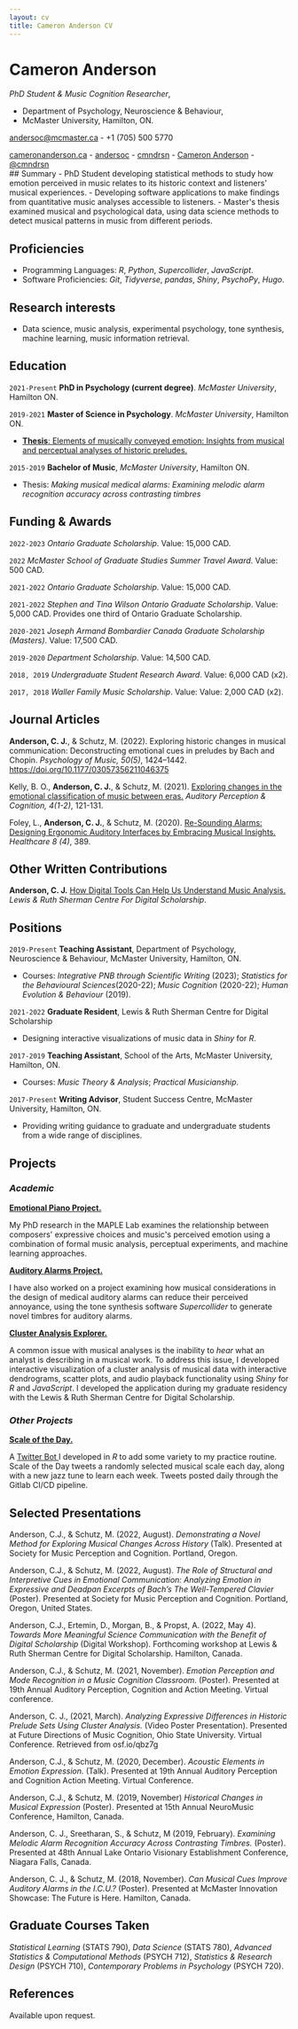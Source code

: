 ```yaml
---
layout: cv
title: Cameron Anderson CV
---
```

# Cameron Anderson
*PhD Student & Music Cognition Researcher*, 
- Department of Psychology, Neuroscience & Behaviour, 
- McMaster University, Hamilton, ON.

<a href="andersoc@mcmaster.ca">andersoc@mcmaster.ca</a> - +1 (705) 500 5770
 
<div id="webaddress">
  <a href="https://cameronanderson.ca" target="_blank"><i class="fas fa-home"></i> cameronanderson.ca</a> - 
  <a href="https://gitlab.com/andersoc" target="_blank"><i class="fab fa-gitlab"></i> andersoc</a> - 
  <a href="https://www.linkedin.com/in/cmndrsn/" target="_blank"><i class="fab fa-linkedin"></i> cmndrsn</a> - 
  <a href="https://open.spotify.com/artist/1MdjdQbdns4hpnV7oymZsC" target="_blank"><i class="fab fa-spotify"></i> Cameron Anderson</a> - 
  <a href="https://twitter.com/cmndrsn" target="_blank"><i class="fab fa-twitter"></i> @cmndrsn</a>
</div>
## Summary
-   PhD Student developing statistical methods to study how emotion perceived in music relates to its historic context and listeners' musical experiences.
- Developing software applications to make findings from quantitative music analyses accessible to listeners.
- Master's thesis examined musical and psychological data, using data science methods to detect musical patterns in music from different periods.

## Proficiencies

- Programming Languages: *R*, *Python*, *Supercollider*, *JavaScript*.
- Software Proficiencies: *Git*, *Tidyverse*, *pandas*, *Shiny*, *PsychoPy*, *Hugo*.

## Research interests

-   Data science, music analysis, experimental psychology, tone synthesis, machine learning, music information retrieval.

## Education

`2021-Present`
**PhD in Psychology (current degree)**. *McMaster University*, Hamilton ON.

`2019-2021`
**Master of Science in Psychology**. *McMaster University*, Hamilton ON.
- <a href="https://macsphere.mcmaster.ca/handle/11375/27012" target="_blank"><b>Thesis</b>: Elements of musically conveyed emotion: Insights from musical and perceptual analyses of historic preludes.</a>

`2015-2019`
**Bachelor of Music**, *McMaster University*, Hamilton ON.
- Thesis: *Making musical medical alarms: Examining melodic alarm recognition accuracy across contrasting timbres*

## Funding & Awards

`2022-2023`
*Ontario Graduate Scholarship*. Value: 15,000 CAD.

`2022`
*McMaster School of Graduate Studies Summer Travel Award*. Value: 500 CAD.

`2021-2022`
*Ontario Graduate Scholarship*. Value: 15,000 CAD.

`2021-2022`
*Stephen and Tina Wilson Ontario Graduate Scholarship*. Value: 5,000 CAD.
Provides one third of Ontario Graduate Scholarship.

`2020-2021`
*Joseph Armand Bombardier Canada Graduate Scholarship (Masters)*. Value: 17,500 CAD.

`2019-2020`
*Department Scholarship*. Value: 14,500 CAD.

`2018, 2019`
*Undergraduate Student Research Award*. Value: 6,000 CAD (x2).

`2017, 2018`
*Waller Family Music Scholarship*. Value: Value: 2,000 CAD (x2).

## Journal Articles

**Anderson, C. J.**, & Schutz, M. (2022). Exploring historic changes in musical communication: Deconstructing emotional cues in preludes by Bach and Chopin. *Psychology of Music, 50(5)*, 1424–1442. https://doi.org/10.1177/03057356211046375


Kelly, B. O., **Anderson, C. J.**, & Schutz, M. (2021). <a href="https://www.tandfonline.com/doi/full/10.1080/25742442.2021.1988422" target="_blank"> Exploring changes in the emotional classification of music between eras.</a> *Auditory Perception & Cognition, 4(1-2)*, 121-131.

Foley, L., **Anderson, C. J.**, & Schutz, M. (2020). <a href="https://www.mdpi.com/2227-9032/8/4/389" target="_blank"> Re-Sounding Alarms: Designing Ergonomic Auditory Interfaces by Embracing Musical Insights.</a> *Healthcare 8 (4)*, 389.

## Other Written Contributions

**Anderson, C. J.** <a href="https://scds.ca/how-digital-tools-can-help-us-understand-music-analysis/" target="_blank"> How Digital Tools Can Help Us Understand Music Analysis.</a> *Lewis & Ruth Sherman Centre For Digital Scholarship*.

## Positions

`2019-Present`
__Teaching Assistant__, Department of Psychology, Neuroscience & Behaviour,
McMaster University, Hamilton, ON.
- Courses: *Integrative PNB through Scientific Writing* (2023); *Statistics for the Behavioural Sciences*(2020-22); *Music Cognition* (2020-22); *Human Evolution & Behaviour* (2019).

`2021-2022`
__Graduate Resident__, Lewis & Ruth Sherman Centre for Digital Scholarship
- Designing interactive visualizations of music data in *Shiny* for *R*.

`2017-2019`
__Teaching Assistant__, School of the Arts, McMaster University, Hamilton, ON.
- Courses: *Music Theory & Analysis*; *Practical Musicianship*.

`2017-Present`
__Writing Advisor__, Student Success Centre, McMaster University, Hamilton, ON.
- Providing writing guidance to graduate and undergraduate students from a wide range of disciplines.

## Projects

### *Academic* 

**<a href="https://maplelab.net/overview/music-and-emotion/" target="_blank"> Emotional Piano Project.</a>**

My PhD research in the MAPLE Lab examines the relationship between composers' expressive choices and music's perceived emotion using a combination of formal music analysis, perceptual experiments, and machine learning approaches.

**<a href="https://maplelab.net/overview/auditory-alarms/" target="_blank"> Auditory Alarms Project.</a>**

I have also worked on a project examining how musical considerations in the design of medical auditory alarms can reduce their perceived annoyance, using the tone synthesis software *Supercollider* to generate novel timbres for auditory alarms.

**<a href="https://cmndrsn.shinyapps.io/clusterappgitlab/" target="_blank">Cluster Analysis Explorer.</a>**

A common issue with musical analyses is the inability to *hear* what an analyst is describing in a musical work. To address this issue, I developed interactive visualization of a cluster analysis of musical data with interactive dendrograms, scatter plots, and audio playback functionality using *Shiny* for *R* and *JavaScript*. I developed the application during my graduate residency with the Lewis & Ruth Sherman Centre for Digital Scholarship.

### *Other Projects*

**<a href="https://gitlab.com/andersoc/practice-scheduler" target="_blank"><i class="fab fa-gitlab"></i> Scale of the Day.</a>**

A <a href="https://twitter.com/scaleoftheday" target="_blank"> Twitter Bot </a> I developed in *R* to add some variety to my practice routine. Scale of the Day tweets a randomly selected musical scale each day, along with a new jazz tune to learn each week. Tweets posted daily through the Gitlab CI/CD pipeline.

## Selected Presentations

Anderson, C.J., & Schutz, M. (2022, August). *Demonstrating a Novel Method for Exploring Musical Changes Across History* (Talk). Presented at Society for Music Perception and Cognition. Portland, Oregon.

Anderson, C.J., & Schutz, M. (2022, August). *The Role of Structural and Interpretive Cues in Emotional Communication: Analyzing Emotion in Expressive and Deadpan Excerpts of Bach’s The Well-Tempered Clavier* (Poster). Presented at Society for Music Perception and Cognition. Portland, Oregon, United States.

Anderson, C.J., Ertemin, D., Morgan, B., & Propst, A. (2022, May 4). *Towards More Meaningful Science Communication with the Benefit of Digital Scholarship* (Digital Workshop). Forthcoming workshop at Lewis & Ruth Sherman Centre for Digital Scholarship. Hamilton, Canada.

Anderson, C.J., & Schutz, M. (2021, November). *Emotion Perception and Mode Recognition in a Music Cognition Classroom.* (Poster). Presented at 19th Annual Auditory Perception, Cognition and Action Meeting. Virtual conference.

Anderson, C. J., (2021, March). *Analyzing Expressive Differences in Historic Prelude Sets Using Cluster Analysis.* (Video Poster Presentation). Presented at Future Directions of Music Cognition, Ohio State University. Virtual Conference. Retrieved from osf.io/qbz7g

Anderson, C.J., & Schutz, M. (2020, December). *Acoustic Elements in Emotion Expression.* (Talk). Presented at 19th Annual Auditory Perception and Cognition Action Meeting. Virtual Conference.

Anderson, C.J., & Schutz, M. (2019, November) *Historical Changes in Musical Expression* (Poster). Presented at 15th Annual NeuroMusic Conference, Hamilton, Canada.

Anderson, C. J., Sreetharan, S., & Schutz, M (2019, February). *Examining Melodic Alarm Recognition Accuracy Across Contrasting Timbres.* (Poster). Presented at 48th Annual Lake Ontario Visionary Establishment Conference, Niagara Falls, Canada.

Anderson, C. J., & Schutz, M. (2018, November). *Can Musical Cues Improve Auditory Alarms in the I.C.U.?* (Poster). Presented at McMaster Innovation Showcase: The Future is Here. Hamilton, Canada.

## Graduate Courses Taken

*Statistical Learning* (STATS 790), *Data Science* (STATS 780), *Advanced Statistics & Computational Methods* (PSYCH 712), *Statistics & Research Design* (PSYCH 710), *Contemporary Problems in Psychology* (PSYCH 720). 

## References

Available upon request.


<!-- ### Footer

Last updated: Jan 2022 -->


